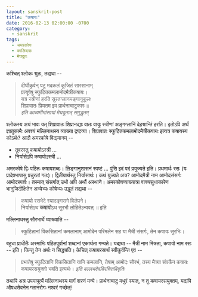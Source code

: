 ```yaml
---
layout: sanskrit-post
title: "कषायः"
date: 2016-02-13 02:00:00 -0700
category:
  - sanskrit
tags:
  - अमरकोषः
  - कालिदासः
  - मेघदूतः
---
```


कश्चित् श्लोकः श्रुतः, तद्यथा --

> दीर्घीकुर्वन् पटु मदकलं कूजितं सारसानाम्  
> प्रत्यूषेषु स्फुटितकमलामोदमैत्रीकषायः।  
> यत्र स्त्रीणां हरति सुरतग्लानमङ्गानुकूलः  
> शिप्रावातः प्रियतम इव प्रार्थनाचाटुकारः॥  
> <cite>इति काव्यमीमांसायां मेघदूतात् समुद्धृतम्</cite>

श्लोकस्य अयं भावः यत् शिप्रावातः शिप्रानद्याः वातः वायुः स्त्रीणां अङ्गग्लानिं देहश्रान्तिं हरति।
इतोऽपि अर्थं ज्ञातुकामैः अवश्यं मल्लिनाथस्य व्याख्या द्रष्टव्या।  शिप्रावातः स्फुटितकमलामोदमैत्रीकषायः
इत्यत्र कषायस्य कोऽर्थः? <!--more--> आदौ अमरकोषे विद्यमानम् --

* तुवरस्तु कषायोऽस्त्री ...  
* निर्यासेऽपि कषायोऽस्त्री ...

अमरकोषे द्विः पठितः कषायशब्दः। लिङ्गानुशासनं स्पष्टं ... पुंसि इदं पदं प्रयुज्यते इति।
प्रथमार्थः रसः (यः प्रादेषभाषासु प्रचुरतां गतः)। द्वितीयार्थस्तु निर्यासार्थः। कथं युज्यते अत्र?
आमोदमैत्री नाम आमोदसंसर्गः आमोदस्पर्शः। तस्मात् संसर्गात् उभौ अपि अर्थौ अस्थाने।
अमरकोषव्याख्यात्रा वाक्यसुधाकारेण भानुजिदीक्षितेन अन्येभ्यः कोषेभ्यः उद्धृतं तद्यथा --

> कषायो रसभेदे स्यादङ्गरागे विलेपने।  
> निर्यासेऽथ **कषायो**ऽथ सुरभौ लोहितेऽन्यवत् ॥ इति

मल्लिनाथस्तु सौरभार्थे व्याख्याति --

> स्फुटितानां विकसितानां कमलानाम् आमोदेन परिमलेन सह
> या मैत्री संसर्गः, तेन कषायः सुरभिः।

बहुधा प्राधीतैः अस्माभिः पठितपूर्वानां शब्दानां एकार्थता गम्यते। यद्यथा -- मैत्री नाम मित्रता,
कषायो नाम रसः -- इति। किन्तु तेन अर्थः न सिद्ध्यति। केचित् कषायरसार्थं स्वीकुर्वन्ति एव --

> प्रभातेषु स्फुटितानि विकसितानि यानि कमलानि, तेषाम् आमोदः सौरभं, तस्य
> मैत्र्या संपर्केन कषायः कषायरसयुक्तो भवति इत्यर्थः।
> <cite>इति वल्लभदेवविरचितविवृतिः</cite>

तथापि अत्र उपमापूर्त्यै मल्लिनाथस्य मार्गं शरणं मन्ये। प्रार्थनाचाटु मधुरं स्यात्, न तु कषायरसयुक्तम्,
यद्यपि औषधसेवनेन ग्लानरोगः नश्वरं गच्छेत्!
